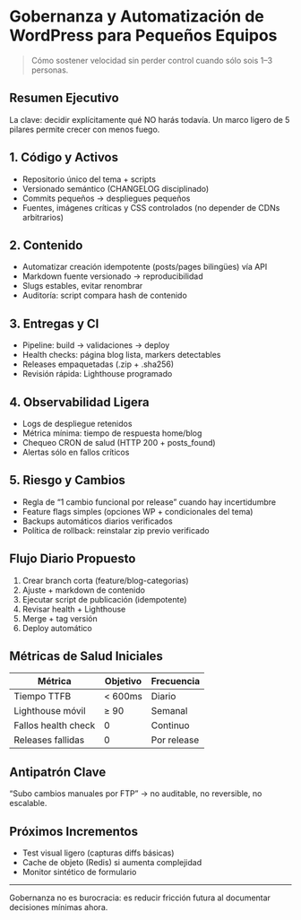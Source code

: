 # Gobernanza y Automatización de WordPress para Pequeños Equipos

> Cómo sostener velocidad sin perder control cuando sólo sois 1–3 personas.

## Resumen Ejecutivo
La clave: decidir explícitamente qué NO harás todavía. Un marco ligero de 5 pilares permite crecer con menos fuego.

## 1. Código y Activos
- Repositorio único del tema + scripts
- Versionado semántico (CHANGELOG disciplinado)
- Commits pequeños → despliegues pequeños
- Fuentes, imágenes críticas y CSS controlados (no depender de CDNs arbitrarios)

## 2. Contenido
- Automatizar creación idempotente (posts/pages bilingües) vía API
- Markdown fuente versionado → reproducibilidad
- Slugs estables, evitar renombrar
- Auditoría: script compara hash de contenido

## 3. Entregas y CI
- Pipeline: build -> validaciones -> deploy
- Health checks: página blog lista, markers detectables
- Releases empaquetadas (.zip + .sha256)
- Revisión rápida: Lighthouse programado

## 4. Observabilidad Ligera
- Logs de despliegue retenidos
- Métrica mínima: tiempo de respuesta home/blog
- Chequeo CRON de salud (HTTP 200 + posts_found)
- Alertas sólo en fallos críticos

## 5. Riesgo y Cambios
- Regla de “1 cambio funcional por release” cuando hay incertidumbre
- Feature flags simples (opciones WP + condicionales del tema)
- Backups automáticos diarios verificados
- Política de rollback: reinstalar zip previo verificado

## Flujo Diario Propuesto
1. Crear branch corta (feature/blog-categorias)
2. Ajuste + markdown de contenido
3. Ejecutar script de publicación (idempotente)
4. Revisar health + Lighthouse
5. Merge + tag versión
6. Deploy automático

## Métricas de Salud Iniciales
| Métrica | Objetivo | Frecuencia |
|--------|----------|------------|
| Tiempo TTFB | < 600ms | Diario |
| Lighthouse móvil | ≥ 90 | Semanal |
| Fallos health check | 0 | Continuo |
| Releases fallidas | 0 | Por release |

## Antipatrón Clave
“Subo cambios manuales por FTP” → no auditable, no reversible, no escalable.

## Próximos Incrementos
- Test visual ligero (capturas diffs básicas)
- Cache de objeto (Redis) si aumenta complejidad
- Monitor sintético de formulario

---
Gobernanza no es burocracia: es reducir fricción futura al documentar decisiones mínimas ahora.
